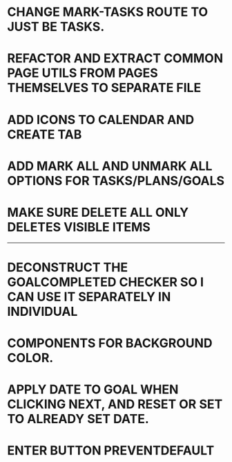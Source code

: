 # CHANGE MARK-TASKS ROUTE TO JUST BE TASKS.

# REFACTOR AND EXTRACT COMMON PAGE UTILS FROM PAGES THEMSELVES TO SEPARATE FILE

# ADD ICONS TO CALENDAR AND CREATE TAB

# ADD MARK ALL AND UNMARK ALL OPTIONS FOR TASKS/PLANS/GOALS

# MAKE SURE DELETE ALL ONLY DELETES VISIBLE ITEMS

---

# DECONSTRUCT THE GOALCOMPLETED CHECKER SO I CAN USE IT SEPARATELY IN INDIVIDUAL

# COMPONENTS FOR BACKGROUND COLOR.

# APPLY DATE TO GOAL WHEN CLICKING NEXT, AND RESET OR SET TO ALREADY SET DATE.

# ENTER BUTTON PREVENTDEFAULT

